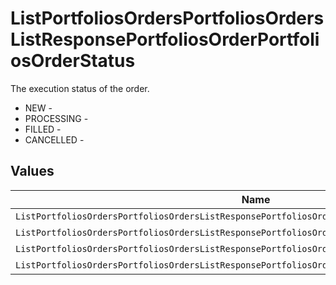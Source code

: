 # ListPortfoliosOrdersPortfoliosOrdersListResponsePortfoliosOrderPortfoliosOrderStatus

The execution status of the order.
* NEW - 
* PROCESSING - 
* FILLED - 
* CANCELLED - 


## Values

| Name                                                                                             | Value                                                                                            |
| ------------------------------------------------------------------------------------------------ | ------------------------------------------------------------------------------------------------ |
| `ListPortfoliosOrdersPortfoliosOrdersListResponsePortfoliosOrderPortfoliosOrderStatusNew`        | NEW                                                                                              |
| `ListPortfoliosOrdersPortfoliosOrdersListResponsePortfoliosOrderPortfoliosOrderStatusProcessing` | PROCESSING                                                                                       |
| `ListPortfoliosOrdersPortfoliosOrdersListResponsePortfoliosOrderPortfoliosOrderStatusFilled`     | FILLED                                                                                           |
| `ListPortfoliosOrdersPortfoliosOrdersListResponsePortfoliosOrderPortfoliosOrderStatusCancelled`  | CANCELLED                                                                                        |